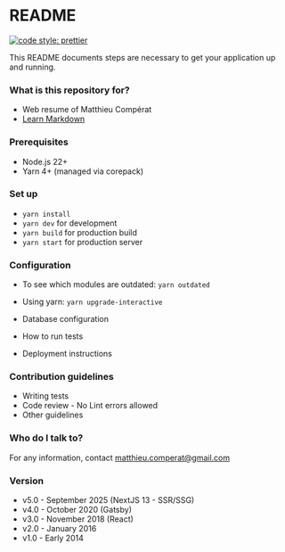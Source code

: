 # README

[![code style: prettier](https://img.shields.io/badge/code_style-prettier-ff69b4.svg?style=flat-square)](https://github.com/prettier/prettier)

This README documents steps are necessary to get your application up and running.

### What is this repository for?

- Web resume of Matthieu Compérat
- [Learn Markdown](https://bitbucket.org/tutorials/markdowndemo)

### Prerequisites

- Node.js 22+
- Yarn 4+ (managed via corepack)

### Set up

- `yarn install`
- `yarn dev` for development
- `yarn build` for production build  
- `yarn start` for production server

### Configuration

- To see which modules are outdated: `yarn outdated`
- Using yarn: `yarn upgrade-interactive`

- Database configuration
- How to run tests
- Deployment instructions

### Contribution guidelines

- Writing tests
- Code review - No Lint errors allowed
- Other guidelines

### Who do I talk to?

For any information, contact matthieu.comperat@gmail.com

### Version

- v5.0 - September 2025 (NextJS 13 - SSR/SSG)
- v4.0 - October 2020 (Gatsby)
- v3.0 - November 2018 (React)
- v2.0 - January 2016
- v1.0 - Early 2014
